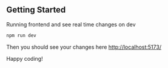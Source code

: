## Getting Started

Running frontend and see real time changes on dev

```bash
npm run dev
```

Then you should see your changes here
[http://localhost:5173/](http://localhost:5173/)

Happy coding!